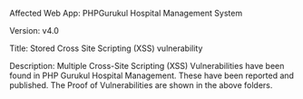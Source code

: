 Affected Web App: PHPGurukul Hospital Management System

Version: v4.0

Title: Stored Cross Site Scripting (XSS) vulnerability

Description: Multiple Cross-Site Scripting (XSS) Vulnerabilities have been found in PHP Gurukul Hospital Management. These have been reported and published. The Proof of Vulnerabilities are shown in the above folders.
